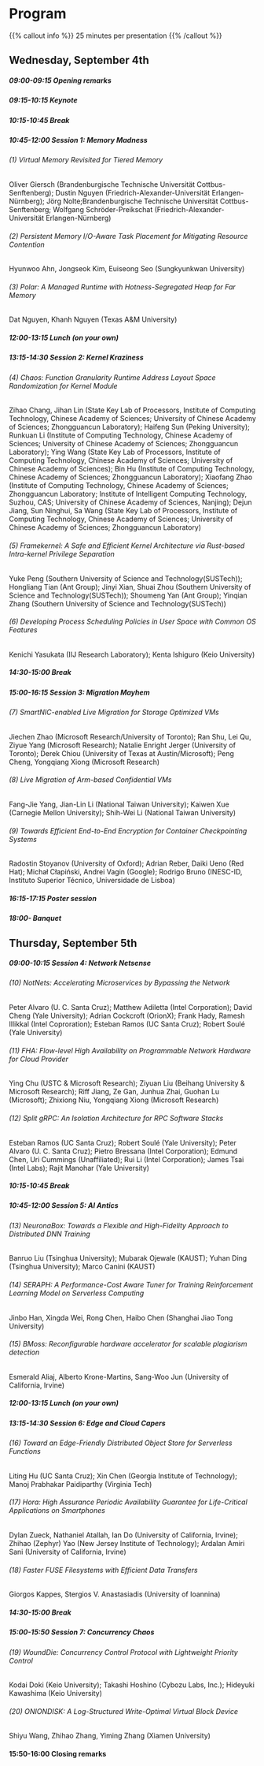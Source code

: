 ---
---
# Program

{{% callout info %}}
25 minutes per presentation
{{% /callout %}}

## Wednesday, September 4th

##### 09:00-09:15 Opening remarks

##### 09:15-10:15 Keynote

##### 10:15-10:45 Break

##### 10:45-12:00 Session 1: Memory Madness

###### (1) Virtual Memory Revisited for Tiered Memory
<p>Oliver Giersch (Brandenburgische Technische Universität Cottbus-Senftenberg); Dustin Nguyen (Friedrich-Alexander-Universität Erlangen-Nürnberg); Jörg Nolte;Brandenburgische Technische Universität Cottbus-Senftenberg; Wolfgang Schröder-Preikschat (Friedrich-Alexander-Universität Erlangen-Nürnberg)</p>

###### (2) Persistent Memory I/O-Aware Task Placement for Mitigating Resource Contention
<p>Hyunwoo Ahn, Jongseok Kim, Euiseong Seo (Sungkyunkwan University)</p>

###### (3) Polar: A Managed Runtime with Hotness-Segregated Heap for Far Memory
<p>Dat Nguyen, Khanh Nguyen (Texas A&M University)</p>

##### 12:00-13:15 Lunch (on your own)

##### 13:15-14:30 Session 2: Kernel Kraziness

###### (4) Chaos: Function Granularity Runtime Address Layout Space Randomization for Kernel Module
<p>Zihao Chang, Jihan Lin (State Key Lab of Processors, Institute of Computing Technology, Chinese Academy of Sciences; University of Chinese Academy of Sciences; Zhongguancun Laboratory); Haifeng Sun (Peking University); Runkuan Li (Institute of Computing Technology, Chinese Academy of Sciences; University of Chinese Academy of Sciences; Zhongguancun Laboratory); Ying Wang (State Key Lab of Processors, Institute of Computing Technology, Chinese Academy of Sciences; University of Chinese Academy of Sciences); Bin Hu (Institute of Computing Technology, Chinese Academy of Sciences; Zhongguancun Laboratory); Xiaofang Zhao (Institute of Computing Technology, Chinese Academy of Sciences; Zhongguancun Laboratory; Institute of Intelligent Computing Technology, Suzhou, CAS; University of Chinese Academy of Sciences, Nanjing); Dejun Jiang, Sun Ninghui, Sa Wang (State Key Lab of Processors, Institute of Computing Technology, Chinese Academy of Sciences; University of Chinese Academy of Sciences; Zhongguancun Laboratory)</p>

###### (5) Framekernel: A Safe and Efficient Kernel Architecture via Rust-based Intra-kernel Privilege Separation
<p>Yuke Peng (Southern University of Science and Technology(SUSTech)); Hongliang Tian (Ant Group); Jinyi Xian, Shuai Zhou (Southern University of Science and Technology(SUSTech)); Shoumeng Yan (Ant Group); Yinqian Zhang (Southern University of Science and Technology(SUSTech))</p>

###### (6) Developing Process Scheduling Policies in User Space with Common OS Features
<p>Kenichi Yasukata (IIJ Research Laboratory); Kenta Ishiguro (Keio University)</p>

##### 14:30-15:00 Break

##### 15:00-16:15 Session 3: Migration Mayhem

###### (7) SmartNIC-enabled Live Migration for Storage Optimized VMs
<p>Jiechen Zhao (Microsoft Research/University of Toronto); Ran Shu, Lei Qu, Ziyue Yang (Microsoft Research); Natalie Enright Jerger (University of Toronto); Derek Chiou (University of Texas at Austin/Microsoft); Peng Cheng, Yongqiang Xiong (Microsoft Research)</p>

###### (8) Live Migration of Arm-based Confidential VMs
<p>Fang-Jie Yang, Jian-Lin Li (National Taiwan University); Kaiwen Xue (Carnegie Mellon University); Shih-Wei Li (National Taiwan University)</p>

###### (9) Towards Efficient End-to-End Encryption for Container Checkpointing Systems
<p>Radostin Stoyanov (University of Oxford); Adrian Reber, Daiki Ueno (Red Hat); Michał Cłapiński, Andrei Vagin (Google); Rodrigo Bruno (INESC-ID, Instituto Superior Técnico, Universidade de Lisboa)</p>

##### 16:15-17:15 Poster session

##### 18:00- Banquet

## Thursday, September 5th

##### 09:00-10:15 Session 4: Network Netsense

###### (10) NotNets: Accelerating Microservices by Bypassing the Network
<p>Peter Alvaro (U. C. Santa Cruz); Matthew Adiletta (Intel Corporation); David Cheng (Yale University); Adrian Cockcroft (OrionX); Frank Hady, Ramesh Illikkal (Intel Coproration); Esteban Ramos (UC Santa Cruz); Robert Soulé (Yale University)</p>

###### (11) FHA: Flow-level High Availability on Programmable Network Hardware for Cloud Provider
<p>Ying Chu (USTC & Microsoft Research); Ziyuan Liu (Beihang University & Microsoft Research); Riff Jiang, Ze Gan, Junhua Zhai, Guohan Lu (Microsoft); Zhixiong Niu, Yongqiang Xiong (Microsoft Research)</p>

###### (12) Split gRPC: An Isolation Architecture for RPC Software Stacks
<p>Esteban Ramos (UC Santa Cruz); Robert Soulé (Yale University); Peter Alvaro (U. C. Santa Cruz); Pietro Bressana (Intel Corporation); Edmund Chen, Uri Cummings (Unaffiliated); Rui Li (Intel Corporation); James Tsai (Intel Labs); Rajit Manohar (Yale University)</p>

##### 10:15-10:45 Break

##### 10:45-12:00 Session 5: AI Antics

###### (13) NeuronaBox: Towards a Flexible and High-Fidelity Approach to Distributed DNN Training
<p>Banruo Liu (Tsinghua University); Mubarak Ojewale (KAUST); Yuhan Ding (Tsinghua University); Marco Canini (KAUST)</p>

###### (14) SERAPH: A Performance-Cost Aware Tuner for Training Reinforcement Learning Model on Serverless Computing
<p>Jinbo Han, Xingda Wei, Rong Chen, Haibo Chen (Shanghai Jiao Tong University)</p>

###### (15) BMoss: Reconfigurable hardware accelerator for scalable plagiarism detection
<p>Esmerald Aliaj, Alberto Krone-Martins, Sang-Woo Jun (University of California, Irvine)</p>

##### 12:00-13:15 Lunch (on your own)

##### 13:15-14:30 Session 6: Edge and Cloud Capers

###### (16) Toward an Edge-Friendly Distributed Object Store for Serverless Functions
<p>Liting Hu (UC Santa Cruz); Xin Chen (Georgia Institute of Technology); Manoj Prabhakar Paidiparthy (Virginia Tech)</p>

###### (17) Hora: High Assurance Periodic Availability Guarantee for Life-Critical Applications on Smartphones
<p>Dylan Zueck, Nathaniel Atallah, Ian Do (University of California, Irvine); Zhihao (Zephyr) Yao (New Jersey Institute of Technology); Ardalan Amiri Sani (University of California, Irvine)</p>

###### (18) Faster FUSE Filesystems with Efficient Data Transfers
<p>Giorgos Kappes, Stergios V. Anastasiadis (University of Ioannina)</p>

##### 14:30-15:00 Break

##### 15:00-15:50 Session 7: Concurrency Chaos

###### (19) WoundDie: Concurrency Control Protocol with Lightweight Priority Control
<p>Kodai Doki (Keio University); Takashi Hoshino (Cybozu Labs, Inc.); Hideyuki Kawashima (Keio University)</p>

###### (20) ONIONDISK: A Log-Structured Write-Optimal Virtual Block Device
<p>Shiyu Wang, Zhihao Zhang, Yiming Zhang (Xiamen University)</p>

#### 15:50-16:00 Closing remarks
